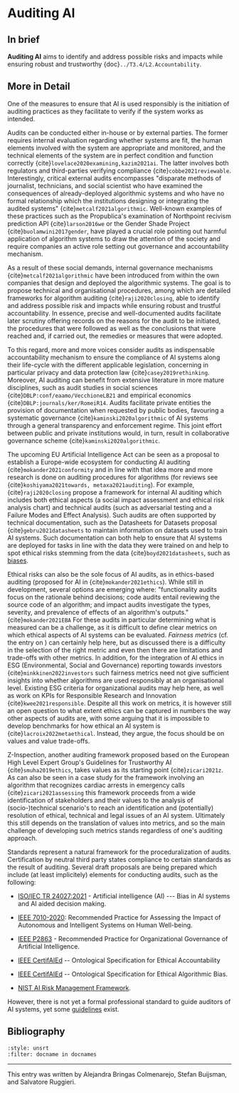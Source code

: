 # Auditing AI

## In brief

**Auditing AI** aims to identify and address possible risks and impacts while ensuring robust and trustworthy {doc}`../T3.4/L2.Accountability`.

## More in Detail

One of the measures to ensure that AI is used responsibly is the
initiation of auditing practices as they facilitate to verify if the
system works as intended.

Audits can be conducted either in-house or by external parties. The
former requires internal evaluation regarding whether systems are fit,
the human elements involved with the system are appropriate and
monitored, and the technical elements of the system are in perfect
condition and function correctly {cite}`lovelace2020examining,kazim2021ai`.
The latter involves both regulators and third-parties verifying
compliance {cite}`cobbe2021reviewable`. Interestingly, critical external
audits encompasses "disparate methods of journalist, technicians, and
social scientist who have examined the consequences of already-deployed
algorithmic systems and who have no formal relationship which the
institutions designing or integrating the audited systems"
{cite}`metcalf2021algorithmic`. Well-known examples of these practices
such as the Propublica's examination of Northpoint recivism prediction
API {cite}`larson2016we` or the Gender Shade Project {cite}`buolamwini2017gender`,
have played a crucial role pointing out harmful application of algorithm
systems to draw the attention of the society and require companies an
active role setting out governance and accountability mechanism.

As a result of these social demands, internal governance mechanisms
{cite}`metcalf2021algorithmic` have been introduced from within the own
companies that design and deployed the algorithmic systems. The goal is
to propose technical and organisational procedures, among which are
detailed frameworks for algorithm auditing {cite}`raji2020closing`, able to
identify and address possible risk and impacts while ensuring robust and
trustful accountability. In essence, precise and well-documented audits
facilitate later scrutiny offering records on the reasons for the audit
to be initiated, the procedures that were followed as well as the
conclusions that were reached and, if carried out, the remedies or
measures that were adopted.

To this regard, more and more voices consider audits as indispensable
accountability mechanism to ensure the compliance of AI systems along
their life-cycle with the different applicable legislation, concerning
in particular privacy and data protection law {cite}`casey2019rethinking`.
Moreover, AI auditing can benefit from extensive literature in more
mature disciplines, such as audit studies in social sciences
{cite}`DBLP:conf/eaamo/VecchioneLB21` and empirical economics
{cite}`DBLP:journals/ker/RomeiR14`. Audits facilitate private entities the
provision of documentation when requested by public bodies, favouring a
systematic governance {cite}`kaminski2020algorithmic` of AI systems through a
general transparency and enforcement regime. This joint effort between
public and private institutions would, in turn, result in collaborative
governance scheme {cite}`kaminski2020algorithmic`.

The upcoming EU Artificial Intelligence Act can be seen as a proposal to
establish a Europe-wide ecosystem for conducting AI auditing
{cite}`mokander2021conformity` and in line with that idea more and more
research is done on auditing procedures for algorithms (for reviews see
{cite}`koshiyama2021towards, metaxa2021auditing`). For example,
{cite}`raji2020closing` propose a framework for internal AI auditing which
includes both ethical aspects (a social impact assessment and ethical
risk analysis chart) and technical audits (such as adversarial testing
and a Failure Modes and Effect Analysis). Such audits are often
supported by technical documentation, such as the Datasheets for
Datasets proposal {cite}`gebru2021datasheets` to maintain information on
datasets used to train AI systems. Such documentation can both help to
ensure that AI systems are deployed for tasks in line with the data they
were trained on and help to spot ethical risks stemming from the data
{cite}`boyd2021datasheets`, such as [biases](./bias.md).

Ethical risks can also be the sole focus of AI audits, as in
ethics-based auditing (proposed for AI in {cite}`mokander2021ethics`). While
still in development, several options are emerging where: "functionality
audits focus on the rationale behind decisions; code audits entail
reviewing the source code of an algorithm; and impact audits investigate
the types, severity, and prevalence of effects of an algorithm's
outputs." {cite}`mokander2021EBA` For these audits in particular determining
what is measured can be a challenge, as it is difficult to define clear
metrics on which ethical aspects of AI systems can be evaluated.
*Fairness metrics* (cf. the entry on ) can certainly help here, but as
discussed there is a difficulty in the selection of the right metric and
even then there are limitations and trade-offs with other metrics. In
addition, for the integration of AI ethics in ESG (Environmental, Social
and Governance) reporting towards investors {cite}`minkkinen2022investors`
such fairness metrics need not give sufficient insights into whether
algorithms are used responsibly at an organisational level. Existing ESG
criteria for organizational audits may help here, as well as work on
KPIs for Responsible Research and Innovation {cite}`kwee2021responsible`.
Despite all this work on metrics, it is however still an open question
to what extent ethics can be captured in numbers the way other aspects
of audits are, with some arguing that it is impossible to develop
benchmarks for how ethical an AI system is {cite}`lacroix2022metaethical`.
Instead, they argue, the focus should be on values and value trade-offs.

Z-Inspection, another auditing framework proposed based on the European
High Level Expert Group's Guidelines for Trustworthy AI
{cite}`smuha2019ethics`, takes values as its starting point {cite}`zicari2021z`.
As can also be seen in a case study for the framework involving an
algorithm that recognizes cardiac arrests in emergency calls
{cite}`zicari2021assessing` this framework proceeds from a wide
identification of stakeholders and their values to the analysis of
(socio-)technical scenario's to reach an identification and
(potentially) resolution of ethical, technical and legal issues of an AI
system. Ultimately this still depends on the translation of values into
metrics, and so the main challenge of developing such metrics stands
regardless of one's auditing approach.

Standards represent a natural framework for the proceduralization of
audits. Certification by neutral third party states compliance to
certain standards as the result of auditing. Several draft proposals are
being prepared which include (at least implicitely) elements for
conducting audits, such as the following:

-   [ISO/IEC TR 24027:2021](https://www.iso.org/standard/77607.html) -
    Artificial intelligence (AI) --- Bias in AI systems and AI aided
    decision making.

-   [IEEE 7010-2020](https://standards.ieee.org/ieee/7010/7718/):
    Recommended Practice for Assessing the Impact of Autonomous and
    Intelligent Systems on Human Well-being.

-   [IEEE P2863](https://standards.ieee.org/ieee/2863/10142/) -
    Recommended Practice for Organizational Governance of Artificial
    Intelligence.

-   [IEEE CertifAIEd](https://engagestandards.ieee.org/ieeecertifaied.html) --
    Ontological Specification for Ethical Accountability

-   [IEEE CertifAIEd](https://engagestandards.ieee.org/ieeecertifaied.html) --
    Ontological Specification for Ethical Algorithmic Bias.

-   [NIST AI Risk Management Framework](https://www.nist.gov/itl/ai-risk-management-framework).

However, there is not yet a formal professional standard to guide
auditors of AI systems, yet some <a href="https://ec.europa.eu/futurium/en/system/files/ged/auditing-artificial-intelligence.pdf" target=_blank>guidelines</a> exist.


## Bibliography

```{bibliography}
:style: unsrt
:filter: docname in docnames
```

---

This entry was written by Alejandra Bringas Colmenarejo, Stefan Buijsman, and Salvatore Ruggieri.



